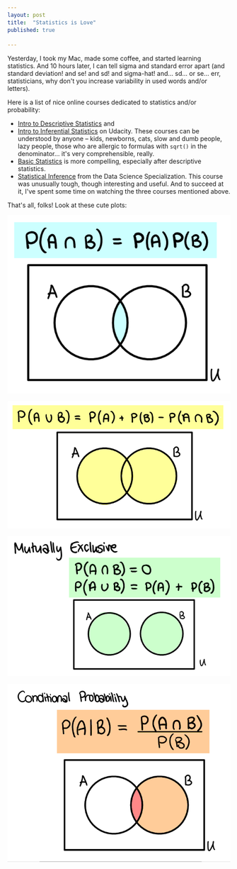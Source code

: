 ```yaml
---
layout: post
title:  "Statistics is Love"
published: true

---
```


Yesterday, I took my Mac, made some coffee, and started learning statistics. And 10 hours later, I can tell sigma and standard error apart (and standard deviation! and se! and sd! and sigma-hat! and... sd... or se... err, statisticians, why don't you increase variability in used words and/or letters).

Here is a list of nice online courses dedicated to statistics and/or probability:

* [Intro to Descriptive Statistics](https://www.udacity.com/course/intro-to-descriptive-statistics--ud827) and
* [Intro to Inferential Statistics](https://www.udacity.com/course/intro-to-inferential-statistics--ud201) on Udacity. These courses can be understood by anyone – kids, newborns, cats, slow and dumb people, lazy people, those who are allergic to formulas with `sqrt()` in the denominator… it's very comprehensible, really. 
* [Basic Statistics](https://www.coursera.org/learn/basic-statistics/home/welcome) is more compelling, especially after descriptive statistics.
* [Statistical Inference](https://www.coursera.org/learn/statistical-inference) from the Data Science Specialization. This course was unusually tough, though interesting and useful. And to succeed at it, I've spent some time on watching the three courses mentioned above. 

That's all, folks! Look at these cute plots:

<p class="centered-image"><img src="/assets/p-a-and-b.png"></p>

<p class="centered-image"><img src="/assets/p-a-or-b.png"></p>

<p class="centered-image"><img src="/assets/mutually-exclusive.png"></p>

<p class="centered-image"><img src="/assets/conditional-probability.png"></p>
